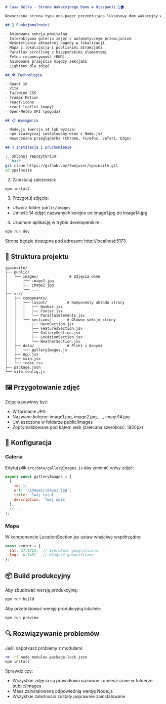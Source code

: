 ```markdown
# Casa Bella - Strona Wakacyjnego Domu w Hiszpanii 🌴🏠

Nowoczesna strona typu one-pager prezentująca luksusowy dom wakacyjny w Torre de la Horadada, Costa Calida, Hiszpania. Strona zawiera animowaną prezentację, galerię zdjęć, informacje o pogodzie i lokalizacji.

## 🌟 Funkcjonalności

- Animowana sekcja powitalna
- Interaktywna galeria zdjęć z automatycznym przewijaniem
- Wyświetlanie aktualnej pogody w lokalizacji
- Mapa z lokalizacją i pobliskimi atrakcjami
- Parallax scrolling z hiszpańskimi elementami
- Pełna responsywność (RWD)
- Animowane przejścia między sekcjami
- Lightbox dla zdjęć

## 🛠️ Technologie

- React 18
- Vite
- Tailwind CSS
- Framer Motion
- react-icons
- react-leaflet (mapy)
- Open-Meteo API (pogoda)

## 📋 Wymagania

- Node.js (wersja 14 lub wyższa)
- npm (zazwyczaj instalowany wraz z Node.js)
- Nowoczesna przeglądarka (Chrome, Firefox, Safari, Edge)

## 🚀 Instalacja i uruchomienie

1. Sklonuj repozytorium:
```bash
git clone https://github.com/twojuser/spainsite.git
cd spainsite
```

2. Zainstaluj zależności:
```bash
npm install
```

3. Przygotuj zdjęcia:
- Utwórz folder `public/images`
- Umieść 14 zdjęć nazwanych kolejno od image1.jpg do image14.jpg

4. Uruchom aplikację w trybie developerskim:
```bash
npm run dev
```

Strona będzie dostępna pod adresem: http://localhost:5173

## 📁 Struktura projektu

```
spainsite/
├── public/
│   └── images/              # Zdjęcia domu
│       ├── image1.jpg
│       ├── image2.jpg
│       └── ... 
├── src/
│   ├── components/
│   │   ├── layout/         # Komponenty układu strony
│   │   │   ├── Navbar.jsx
│   │   │   ├── Footer.jsx
│   │   │   └── ParallaxElements.jsx
│   │   └── sections/       # Główne sekcje strony
│   │       ├── HeroSection.jsx
│   │       ├── FeaturesSection.jsx
│   │       ├── GallerySection.jsx
│   │       ├── LocationSection.jsx
│   │       └── WeatherSection.jsx
│   ├── data/               # Pliki z danymi
│   │   └── galleryImages.js
│   ├── App.jsx
│   ├── main.jsx
│   └── index.css
├── package.json
└── vite.config.js
```

## 🖼️ Przygotowanie zdjęć

Zdjęcia powinny być:
- W formacie JPG
- Nazwane kolejno: image1.jpg, image2.jpg, ..., image14.jpg
- Umieszczone w folderze public/images
- Zoptymalizowane pod kątem web (zalecana szerokość: 1920px)

## 🔧 Konfiguracja

### Galeria
Edytuj plik `src/data/galleryImages.js` aby zmienić opisy zdjęć:

```javascript
export const galleryImages = [
  {
    id: 1,
    url: '/images/image1.jpg',
    title: 'Twój tytuł',
    description: 'Twój opis'
  },
  // ...
];
```

### Mapa
W komponencie LocationSection.jsx ustaw właściwe współrzędne:

```javascript
const center = {
  lat: 37.8721,  // Szerokość geograficzna
  lng: -0.7452   // Długość geograficzna
};
```

## 📦 Build produkcyjny

Aby zbudować wersję produkcyjną:
```bash
npm run build
```

Aby przetestować wersję produkcyjną lokalnie:
```bash
npm run preview
```

## 🔍 Rozwiązywanie problemów

Jeśli napotkasz problemy z modułami:
```bash
rm -rf node_modules package-lock.json
npm install
```

Sprawdź czy:
- Wszystkie zdjęcia są prawidłowo nazwane i umieszczone w folderze public/images
- Masz zainstalowaną odpowiednią wersję Node.js
- Wszystkie zależności zostały poprawnie zainstalowane

